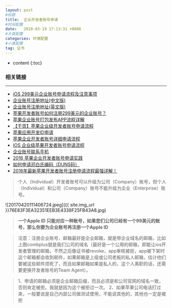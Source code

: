```yaml
---
layout: post
#标题
title:  企业开发者账号申请
#时间配置
date:   2018-03-19 17:13:31 +0800
#大类配置
categories: 环境配置
#小类配置
tag: 证书
---
```

 
* content
{:toc}

### 相关链接
---

* <a href="http://blog.csdn.net/huxinguang_ios/article/details/70258601" target="_blank">iOS 299美元企业账号申请流程及注意事项</a><br>
* <a href="https://developer.apple.com/programs/enterprise/cn/" target="_blank">企业账号注册地址(中文版)</a><br>
* <a href="https://developer.apple.com/programs/enterprise/" target="_blank"> 企业账号注册地址(英文版)</a><br>
* <a href="https://www.zhihu.com/question/265736669/answer/298416048" target="_blank">苹果开发者账号如何注册299美元的企业账号？</a><br>
* <a href="http://blog.csdn.net/reylen/article/details/51094398" target="_blank">苹果企业账号打包发布APP流程详解</a><br>
* <a href="http://blog.oneapm.com/apm-tech/784.html" target="_blank">【干货】苹果企业级开发者账号申请流程</a><br>
* <a href="https://wenku.baidu.com/view/95f9da0fb4daa58da0114aff.html" target="_blank">苹果应用开发ID申请</a><br>
* <a href="https://ybbc.github.io/posts/7a32a90d/" target="_blank">苹果企业开发者账号详细申请流程</a><br>
* <a href="https://blog.csdn.net/leemin_ios/article/details/52061980" target="_blank">IOS 企业级苹果开发者账号申请流程</a><br>
* <a href="https://developer.apple.com/enroll/status/" target="_blank">企业账号联系手机</a><br>
* <a href="http://chenliangjing.me/2016/06/21/2016%E8%8B%B9%E6%9E%9C%E4%BC%81%E4%B8%9A%E5%BC%80%E5%8F%91%E8%80%85%E8%B4%A6%E5%8F%B7%E7%94%B3%E8%AF%B7%E5%AE%9E%E8%B7%B5/" target="_blank">2016 苹果企业开发者账号申请实践</a><br>
* <a href="https://weibo.com/ttarticle/p/show?id=2309403992134360367825" target="_blank">如何申请邓白氏编码（DUNS码）</a><br>
* <a href="http://www.niaogebiji.com/article-9882-1.html" target="_blank">2016年最新苹果开发者账号注册申请流程最强详解！</a><br>


> 个人（Individual）开发者账号可以升级为公司（Company）账号，但个人（Individual）和公司（Company）账号不能升级为企业（Enterprise）账号。

![20170420111406724.jpeg]({{ site.img_url }}76E83F3EA32351EEB3E4338F25FB43A8.jpg)

> **一个Apple ID 只能对应一种账号，如果您们公司已经有一个99美元的账号，那么你要为企业账号再注册一个Apple ID**

> 注意：注册企业账号，邮箱最好是企业邮箱，就是带企业域名的邮箱，比如上图combplus就是我们公司的域名（最好是一个公用的邮箱，即能让ios开发者管理的邮箱，不然之后像证书被revoke，app审核被拒，app被下架时这个邮箱都会收到邮件，如果邮箱是上级或公司老板的私人邮箱，估计他们要被这些邮件烦死了，而且如果邮箱如果是私人的，这个人离职的话，还需要更换开发者账号的Team Agent）。


> 1、申请的邮箱必须是企业邮箱后缀，而且必须是和公司官网的域名一致，否则肯定被拒。我就是因为这个被拒过一次。
> 2、如果苹果公司电话打过来，一般要说是自己内部公司做测试使用，不能说其他的，其他也一定是被拒
